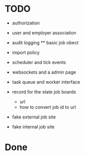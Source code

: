 # TODO 

* authorization
* user and employer association
* audit logging
** basic job obect
* import policy
* scheduler and tick events
* websockets and a admin page
* task queue and worker interface



* record for the state job boards
  * url 
  * how to convert job id to url


* fake external job site
* fake internal job site


# Done
